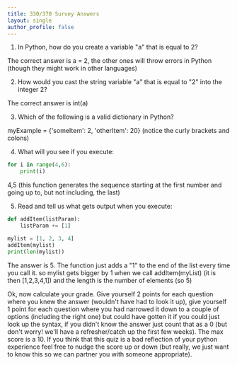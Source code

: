 ```yaml
---
title: 330/370 Survey Answers
layout: single
author_profile: false
---
```

1) In Python, how do you create a variable "a" that is equal to 2?

The correct answer is a = 2, the other ones will throw errors in Python (though they might work in other languages)

2) How would you cast the string variable "a" that is equal to "2" into the integer 2?

The correct answer is int(a)

3) Which of the following is a valid dictionary in Python?

myExample = {'someItem': 2, 'otherItem': 20} (notice the curly brackets and colons)

4) What will you see if you execute: 
```python
for i in range(4,6): 
    print(i)
```

4,5 (this function generates the sequence starting at the first number and going up to, but not including, the last)

5) Read and tell us what gets output when you execute:

```python
def addItem(listParam):
    listParam += [1]

mylist = [1, 2, 3, 4]
addItem(mylist)
print(len(mylist))
```
The answer is 5. The function just adds a "1" to the end of the list every time you call it. so mylist gets bigger by 1 when we call addItem(myList) (it is then [1,2,3,4,1]) and the length is the number of elements (so 5)

Ok, now calculate your grade. Give yourself 2 points for each question where you knew the answer (wouldn't have had to look it up), give yourself 1 point for each question where you had narrowed it down to a couple of options (including the right one) but could have gotten it if you could just look up the syntax, if you didn't know the answer just count that as a 0 (but don't worry! we'll have a refresher/catch up the first few weeks). The max score is a 10. If you think that this quiz is a bad reflection of your python experience feel free to nudge the score up or down (but really, we just want to know this so we can partner you with someone appropriate).
